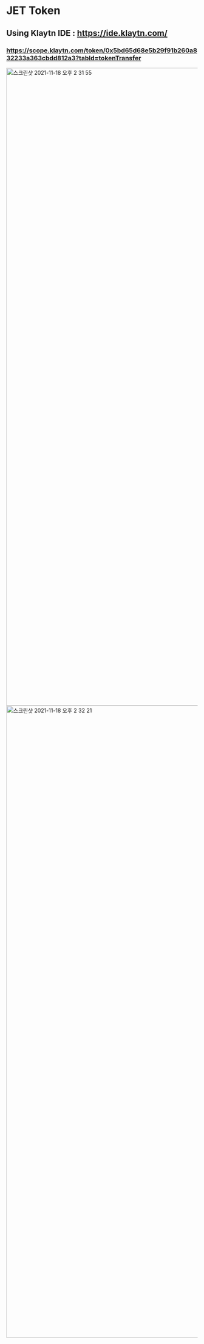 # JET Token
## Using Klaytn IDE : https://ide.klaytn.com/ 

### https://scope.klaytn.com/token/0x5bd65d68e5b29f91b260a832233a363cbdd812a3?tabId=tokenTransfer

<img width="1678" alt="스크린샷 2021-11-18 오후 2 31 55" src="https://user-images.githubusercontent.com/35731091/142358501-2b66f01e-6a01-4e1f-a2d2-4ff481d61927.png">


<img width="1663" alt="스크린샷 2021-11-18 오후 2 32 21" src="https://user-images.githubusercontent.com/35731091/142358521-be66533b-df85-4f92-9b39-3607bdfaacfe.png">
